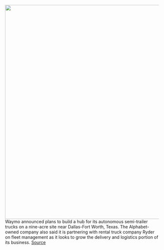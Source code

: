 <img src='https://cdn.vox-cdn.com/thumbor/HCyrAPEbCztaX_dkLdQpl3UVsFw=/0x0:2040x1360/1200x800/filters:focal(857x517:1183x843)/cdn.vox-cdn.com/uploads/chorus_image/image/69742177/vpavic_191202_3827_0042.0.jpeg' width='700px' /><br/>
Waymo announced plans to build a hub for its autonomous semi-trailer trucks on a nine-acre site near Dallas-Fort Worth, Texas. The Alphabet-owned company also said it is partnering with rental truck company Ryder on fleet management as it looks to grow the delivery and logistics portion of its business.
<a href='https://www.theverge.com/2021/8/18/22628836/waymo-autonomous-truck-hub-texas-ryder'> Source <a/>